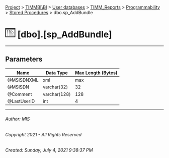 #### 

[Project](../../../../../index.md) > [TIMMBI\\BI](../../../../index.md) > [User databases](../../../index.md) > [TIMM_Reports](../../index.md) > [Programmability](../index.md) > [Stored Procedures](Stored_Procedures.md) > dbo.sp_AddBundle

# ![Stored Procedures](../../../../../Images/StoredProcedure32.png) [dbo].[sp_AddBundle]

---

## <a name="#parameters"></a>Parameters

| Name | Data Type | Max Length (Bytes) |
|---|---|---|
| @MSISDNXML | xml | max |
| @MSISDN | varchar(32) | 32 |
| @Comment | varchar(128) | 128 |
| @LastUserID | int | 4 |


---

###### Author:  MIS

###### Copyright 2021 - All Rights Reserved

###### Created: Sunday, July 4, 2021 9:38:37 PM


